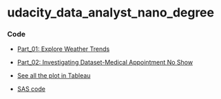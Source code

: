 # udacity_data_analyst_nano_degree



### Code

- [Part_01: Explore Weather Trends](http://nbviewer.jupyter.org/github/Yousuf28/udacity_data_analyst_nano_degree/blob/master/part_01_expore_weather_trends/weather_tredns_final.ipynb)

- [Part_02: Investigating Dataset-Medical Appointment No Show](http://nbviewer.jupyter.org/github/Yousuf28/udacity_data_analyst_nano_degree/blob/master/part_02_investigate_dataset/investigating_dataset_final.ipynb)

- [See all the plot in Tableau](https://public.tableau.com/profile/yousuf.ali#!/vizhome/MedicalAppointmentNoShow/agevsNoshow)

- [SAS code ](https://github.com/Yousuf28/udacity_data_analyst_nano_degree/blob/master/part_02_investigate_dataset/sas/investigating%2Bdataset.ipynb)

